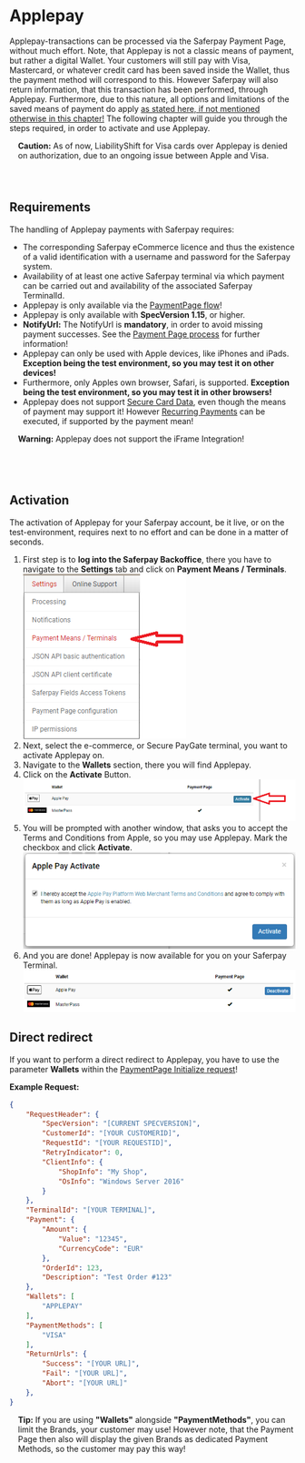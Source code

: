 # Applepay

Applepay-transactions can be processed via the Saferpay Payment Page, without much effort. Note, that Applepay is not a classic means of payment, but rather a digital Wallet. Your customers will still pay with Visa, Mastercard, or whatever credit card has been saved inside the Wallet, thus the payment method will correspond to this. However Saferpay will also return information, that this transaction has been performed, through Applepay. Furthermore, due to this nature, all options and limitations of the saved means of payment do apply [as stated here, if not mentioned otherwise in this chapter!](index.html#pm-functions)
The following chapter will guide you through the steps required, in order to activate and use Applepay.

<div class="danger" style="min-height: 75px;">
  <span class="glyphicon glyphicon-remove-sign" style="color: rgb(224, 122, 105);font-size: 55px;height: 75px;float: left;margin-right: 15px;margin-top: 0px;"></span>
  <p>
    <strong>Caution:</strong> As of now, LiabilityShift for Visa cards over Applepay is denied on authorization, due to an ongoing issue between Apple and Visa.
  </p>
</div>

## <a name="ppal-requirement"></a> Requirements

The handling of Applepay payments with Saferpay requires:

* The corresponding Saferpay eCommerce licence and thus the existence of a valid identification with a username and password for the Saferpay system.
* Availability of at least one active Saferpay terminal via which payment can be carried out and availability of the associated Saferpay TerminalId.
* Applepay is only available via the [PaymentPage flow](Integration_PP.html)!
* Applepay is only available with **SpecVersion 1.15**, or higher.
* **NotifyUrl:** The NotifyUrl is **mandatory**, in order to avoid missing payment successes. See the <a href="Integration_PP.html">Payment Page process</a> for further information!
* Applepay can only be used with Apple devices, like iPhones and iPads. <strong>Exception being the test environment, so you may test it on other devices!</strong>
* Furthermore, only Apples own browser, Safari, is supported. <strong>Exception being the test environment, so you may test it in other browsers!</strong>
* Applepay does not support [Secure Card Data](scd.html), even though the means of payment may support it! However [Recurring Payments](recurring.html) can be executed, if supported by the payment mean!

<div class="danger" style="min-height: 75px;">
  <span class="glyphicon glyphicon-remove-sign" style="color: rgb(224, 122, 105);font-size: 55px;height: 75px;float: left;margin-right: 15px;margin-top: 0px;"></span>
  <p><strong>Warning:</strong> Applepay does not support the iFrame Integration!</p>
</div>

## <a name="apple-activation"></a> Activation

The activation of Applepay for your Saferpay account, be it live, or on the test-environment, requires next to no effort and can be done in a matter of seconds.

1. First step is to **log into the Saferpay Backoffice**, there you have to navigate to the **Settings** tab and click on **Payment Means / Terminals**.
<br />![alt text](https://raw.githubusercontent.com/saferpay/sndbx/master/images/applepayBO1.png "Applepay inside the Saferpay Backoffice")
2. Next, select the e-commerce, or Secure PayGate terminal, you want to activate Applepay on. 
3. Navigate to the **Wallets** section, there you will find Applepay.
4. Click on the **Activate** Button.
![alt text](https://raw.githubusercontent.com/saferpay/sndbx/master/images/applepayBO2.png "Applepay inside the Saferpay Backoffice")
5. You will be prompted with another window, that asks you to accept the Terms and Conditions from Apple, so you may use Applepay. Mark the checkbox and click **Activate**.
![alt text](https://raw.githubusercontent.com/saferpay/sndbx/master/images/applepayBO3.png "Applepay inside the Saferpay Backoffice")
6. And you are done! Applepay is now available for you on your Saferpay Terminal.
![alt text](https://raw.githubusercontent.com/saferpay/sndbx/master/images/applepayBO4.png "Applepay inside the Saferpay Backoffice")

## <a name="apple-redirect"></a> Direct redirect

If you want to perform a direct redirect to Applepay, you have to use the parameter **Wallets** within the [PaymentPage Initialize request](https://saferpay.github.io/jsonapi/#Payment_v1_PaymentPage_Initialize)!

**Example Request:**
```json 
{
    "RequestHeader": {
        "SpecVersion": "[CURRENT SPECVERSION]",
        "CustomerId": "[YOUR CUSTOMERID]",
        "RequestId": "[YOUR REQUESTID]",
        "RetryIndicator": 0,
        "ClientInfo": {
            "ShopInfo": "My Shop",
            "OsInfo": "Windows Server 2016"
        }
    },
    "TerminalId": "[YOUR TERMINAL]",
    "Payment": {
        "Amount": {
            "Value": "12345",
            "CurrencyCode": "EUR"
        },
        "OrderId": 123,
        "Description": "Test Order #123"
    },
    "Wallets": [
        "APPLEPAY"
    ],
    "PaymentMethods": [
        "VISA"
    ],
    "ReturnUrls": {
        "Success": "[YOUR URL]",
        "Fail": "[YOUR URL]",
        "Abort": "[YOUR URL]"
    },
}

```

<div class="info" style="min-height: 75px;">
  <span class="glyphicon glyphicon-info-sign" style="color: rgb(110, 199, 215);font-size: 55px;height: 75px;float: left;margin-right: 15px;margin-top: 0px;"></span>
  <p><strong>Tip:</strong> If you are using <strong>"Wallets"</strong> alongside <strong>"PaymentMethods"</strong>, you can limit the Brands, your customer may use! However note, that the Payment Page then also will display the given Brands as dedicated Payment Methods, so the customer may pay this way!</p>
</div>
